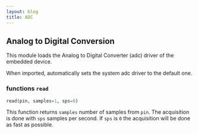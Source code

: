 ```yaml
---
layout: blog
title: ADC
---
```


## Analog to Digital Conversion

This module loads the Analog to Digital Converter (adc) driver of the embedded device.

When imported, automatically sets the system adc driver to  the default one.

### functions `read`
```python
read(pin, samples=1, sps=0)
```

This function returns `samples` number of samples from `pin`. The acquisition is done with `sps` samples per second. If `sps` is `0` the acquisition will be done as fast as possible.
